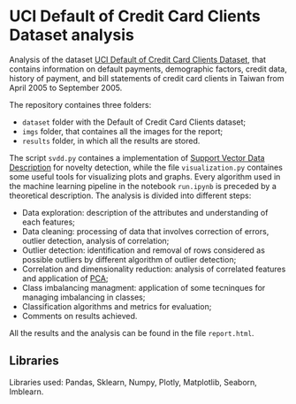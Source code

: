 # UCI Default of Credit Card Clients Dataset analysis

Analysis of the dataset [UCI Default of Credit Card Clients Dataset](https://archive.ics.uci.edu/ml/datasets/default+of+credit+card+clients), that contains information on default payments, demographic factors, credit data, history of payment, and bill statements of credit card clients in Taiwan from April 2005 to September 2005.<br/>
 
 The repository containes three folders:
 - `dataset` folder with the Default of Credit Card Clients dataset;
 - `imgs` folder, that containes all the images for the report;
 - `results` folder, in which all the results are stored.
 
 
 The script `svdd.py` containes a implementation of [Support Vector Data Description](https://www.researchgate.net/publication/226109293_Support_Vector_Data_Description) for novelty detection, while the file `visualization.py` containes some useful tools for visualizing plots and graphs.
Every algorithm used in the machine learning pipeline in the notebook `run.ipynb` is preceded by a theoretical description.
The analysis is divided into different steps:
 - Data exploration: description of the attributes and understanding of each features;
 - Data cleaning: processing of data that involves correction of errors, outlier detection, analysis of correlation;
 - Outlier detection: identification and removal of rows considered as possible outliers by different algorithm of outlier detection;
 - Correlation and dimensionality reduction: analysis of correlated features and application of [PCA](https://en.wikipedia.org/wiki/Principal_component_analysis);
 - Class imbalancing managment: application of some tecninques for managing imbalancing in classes;
 - Classification algorithms and metrics for evaluation;
 - Comments on results achieved.
 
 All the results and the analysis can be found in the file `report.html`.

## Libraries 
Libraries used: Pandas, Sklearn, Numpy, Plotly, Matplotlib, Seaborn, Imblearn.
